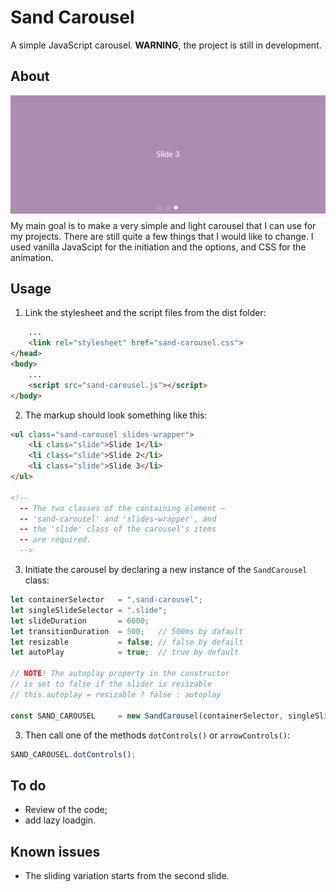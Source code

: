 # Sand Carousel
A simple JavaScript carousel.
**WARNING**, the project is still in development.

## About
![A screen shot of the carousel](/demo/demo-picture.png "The Sand Carousel with dot controls, in pink")
My main goal is to make a very simple and light carousel that I can use for my projects. There are still quite a few things that I would like to change. I used vanilla JavaScipt for the initiation and the options, and CSS for the animation.

## Usage
1. Link the stylesheet and the script files from the dist folder:
```html
    ...
    <link rel="stylesheet" href="sand-carousel.css">
</head>
<body>
    ...
    <script src="sand-carousel.js"></script>
</body>
```
2. The markup should look something like this:
```html
<ul class="sand-carousel slides-wrapper">
	<li class="slide">Slide 1</li>
	<li class="slide">Slide 2</li>
	<li class="slide">Slide 3</li>
</ul>

<!--
  -- The two classes of the containing element —
  -- 'sand-carousel' and 'slides-wrapper', and
  -- the 'slide' class of the carousel's items
  -- are required.
  -->
```
3. Initiate the carousel by declaring a new instance of the `SandCarousel` class:
```js
let containerSelector   = ".sand-carousel";
let singleSlideSelector	= ".slide";
let slideDuration       = 6000;
let transitionDuration	= 500;	 // 500ms by dafault
let resizable           = false; // false by defailt
let autoPlay            = true;  // true by default

// NOTE! The autoplay property in the constructor
// is set to false if the slider is resizable
// this.autoplay = resizable ? false : autoplay

const SAND_CAROUSEL     = new SandCarousel(containerSelector, singleSlideSelector, slideDuration, transitionDuration, resizable, autoPlay);
```
3. Then call one of the methods `dotControls()` or `arrowControls()`:
```js
SAND_CAROUSEL.dotControls();
```

## To do
- Review of the code;
- add lazy loadgin.

## Known issues
- The sliding variation starts from the second slide.
